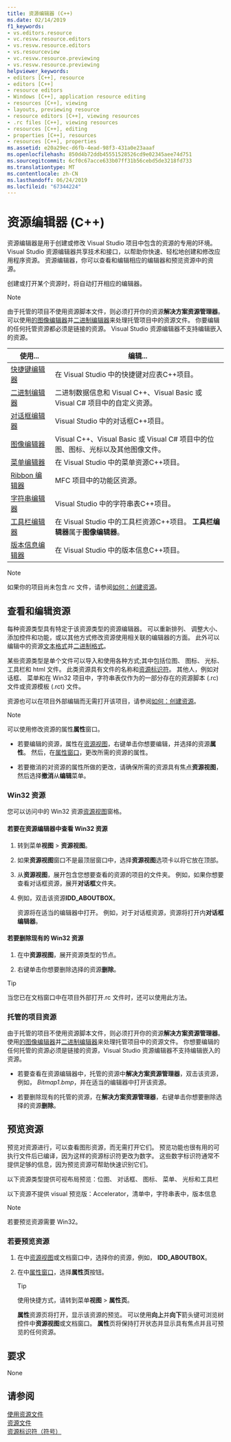 ```yaml
---
title: 资源编辑器 (C++)
ms.date: 02/14/2019
f1_keywords:
- vs.editors.resource
- vc.resvw.resource.editors
- vs.resvw.resource.editors
- vs.resourceview
- vc.resvw.resource.previewing
- vs.resvw.resource.previewing
helpviewer_keywords:
- editors [C++], resource
- editors [C++]
- resource editors
- Windows [C++], application resource editing
- resources [C++], viewing
- layouts, previewing resource
- resource editors [C++], viewing resources
- .rc files [C++], viewing resources
- resources [C++], editing
- properties [C++], resources
- resources [C++], properties
ms.assetid: e20a29ec-d6fb-4ead-98f3-431a0e23aaaf
ms.openlocfilehash: 850d4b72ddb45551528526cd9e02345aee74d751
ms.sourcegitcommit: 6cf0c67acce633b07ff31b56cebd5de3218fd733
ms.translationtype: MT
ms.contentlocale: zh-CN
ms.lasthandoff: 06/24/2019
ms.locfileid: "67344224"
---
```

# <a name="resource-editors-c"></a>资源编辑器 (C++)

资源编辑器是用于创建或修改 Visual Studio 项目中包含的资源的专用的环境。 Visual Studio 资源编辑器共享技术和接口，以帮助你快速、轻松地创建和修改应用程序资源。 资源编辑器，你可以查看和编辑相应的编辑器和预览资源中的资源。

创建或打开某个资源时，将自动打开相应的编辑器。

> [!NOTE]
> 由于托管的项目不使用资源脚本文件，则必须打开你的资源**解决方案资源管理器**。 可以使用[的图像编辑器](../windows/image-editor-for-icons.md)并[二进制编辑器](binary-editor.md)来处理托管项目中的资源文件。 你要编辑的任何托管资源都必须是链接的资源。 Visual Studio 资源编辑器不支持编辑嵌入的资源。

|使用...|编辑...|
|----------------|----------------|
|[快捷键编辑器](../windows/accelerator-editor.md)|在 Visual Studio 中的快捷键对应表C++项目。|
|[二进制编辑器](binary-editor.md)|二进制数据信息和 Visual C++、Visual Basic 或 Visual C# 项目中的自定义资源。|
|[对话框编辑器](../windows/dialog-editor.md)|Visual Studio 中的对话框C++项目。|
|[图像编辑器](../windows/image-editor-for-icons.md)|Visual C++、Visual Basic 或 Visual C# 项目中的位图、图标、光标以及其他图像文件。|
|[菜单编辑器](../windows/menu-editor.md)|在 Visual Studio 中的菜单资源C++项目。|
|[Ribbon 编辑器](../mfc/ribbon-designer-mfc.md)|MFC 项目中的功能区资源。|
|[字符串编辑器](../windows/string-editor.md)|Visual Studio 中的字符串表C++项目。|
|[工具栏编辑器](../windows/toolbar-editor.md)|在 Visual Studio 中的工具栏资源C++项目。 **工具栏编辑器**属于**图像编辑器**。|
|[版本信息编辑器](../windows/version-information-editor.md)|在 Visual Studio 中的版本信息C++项目。|

> [!NOTE]
> 如果你的项目尚未包含.rc 文件，请参阅[如何：创建资源](../windows/how-to-create-a-resource-script-file.md)。

## <a name="view-and-edit-resources"></a>查看和编辑资源

每种资源类型具有特定于该资源类型的资源编辑器。 可以重新排列、 调整大小、 添加控件和功能，或以其他方式修改资源使用相关联的编辑器的方面。 此外可以编辑中的资源[文本格式](../windows/how-to-open-a-resource-script-file-in-text-format.md)并[二进制格式](../windows/opening-a-resource-for-binary-editing.md)。

某些资源类型是单个文件可以导入和使用各种方式;其中包括位图、 图标、 光标、 工具栏和 html 文件。 此类资源具有文件的名称和[资源标识符](../windows/symbols-resource-identifiers.md)。 其他人，例如对话框、 菜单和在 Win32 项目中，字符串表仅作为的一部分存在的资源脚本 (.rc) 文件或资源模板 (.rct) 文件。

资源也可以在项目外部编辑而无需打开该项目，请参阅[如何：创建资源](../windows/how-to-open-a-resource-script-file-outside-of-a-project-standalone.md)。

> [!NOTE]
> 可以使用修改资源的属性**属性**窗口。

- 若要编辑的资源，属性在[资源视图](how-to-create-a-resource-script-file.md#create-resources)，右键单击你想要编辑，并选择的资源**属性**。  然后，在[属性窗口](/visualstudio/ide/reference/properties-window)，更改所需的资源的属性。

- 若要撤消的对资源的属性所做的更改，请确保所需的资源具有焦点**资源视图**，然后选择**撤消**从**编辑**菜单。

### <a name="win32-resources"></a>Win32 资源

您可以访问中的 Win32 资源[资源视图](how-to-create-a-resource-script-file.md#create-resources)窗格。

#### <a name="to-view-a-win32-resource-in-a-resource-editor"></a>若要在资源编辑器中查看 Win32 资源

1. 转到菜单**视图** > **资源视图**。

1. 如果**资源视图**窗口不是最顶层窗口中，选择**资源视图**选项卡以将它放在顶部。

1. 从**资源视图**，展开包含您想要查看的资源的项目的文件夹。 例如，如果你想要查看对话框资源，展开**对话框**文件夹。

1. 例如，双击该资源**IDD_ABOUTBOX**。

   资源将在适当的编辑器中打开。 例如，对于对话框资源，资源将打开内**对话框编辑器**。

#### <a name="to-delete-an-existing-win32-resource"></a>若要删除现有的 Win32 资源

1. 在中**资源视图**，展开资源类型的节点。

1. 右键单击你想要删除选择的资源**删除**。

> [!TIP]
> 当您已在文档窗口中在项目外部打开.rc 文件时，还可以使用此方法。

### <a name="managed-project-resources"></a>托管的项目资源

由于托管的项目不使用资源脚本文件，则必须打开你的资源**解决方案资源管理器**。 使用[的图像编辑器](../windows/image-editor-for-icons.md)并[二进制编辑器](binary-editor.md)来处理托管项目中的资源文件。 你想要编辑的任何托管的资源必须是链接的资源，Visual Studio 资源编辑器不支持编辑嵌入的资源。

- 若要查看在资源编辑器中，托管的资源中**解决方案资源管理器**，双击该资源，例如， *Bitmap1.bmp*，并在适当的编辑器中打开该资源。

- 若要删除现有的托管的资源，在**解决方案资源管理器**，右键单击你想要删除选择的资源**删除**。

## <a name="preview-resources"></a>预览资源

预览对资源进行，可以查看图形资源，而无需打开它们。 预览功能也很有用的可执行文件后已编译，因为这样的资源标识符更改为数字。 这些数字标识符通常不提供足够的信息，因为预览资源可帮助快速识别它们。

以下资源类型提供可视布局预览：位图、 对话框、 图标、 菜单、 光标和工具栏

以下资源不提供 visual 预览版：Accelerator，清单中，字符串表中，版本信息

> [!NOTE]
> 若要预览资源需要 Win32。

### <a name="to-preview-resources"></a>若要预览资源

1. 在中[资源视图](how-to-create-a-resource-script-file.md#create-resources)或文档窗口中，选择你的资源，例如， **IDD_ABOUTBOX**。

1. 在中[属性窗口](/visualstudio/ide/reference/properties-window)，选择**属性页**按钮。

   > [!TIP]
   > 使用快捷方式，请转到菜单**视图** > **属性页**。

   **属性**资源页将打开，显示该资源的预览。 可以使用**向上**并**向下**箭头键可浏览树控件中**资源视图**或文档窗口。 **属性**页将保持打开状态并显示具有焦点并且可预览的任何资源。

## <a name="requirements"></a>要求

None

## <a name="see-also"></a>请参阅

[使用资源文件](../windows/working-with-resource-files.md)<br/>
[资源文件](../windows/resource-files-visual-studio.md)<br/>
[资源标识符（符号）](../windows/symbols-resource-identifiers.md)<br/>
